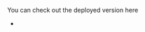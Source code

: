

You can check out the deployed version here
- [Mobile App]:[https://dainty-taiyaki-abcd9f.netlify.app/]

